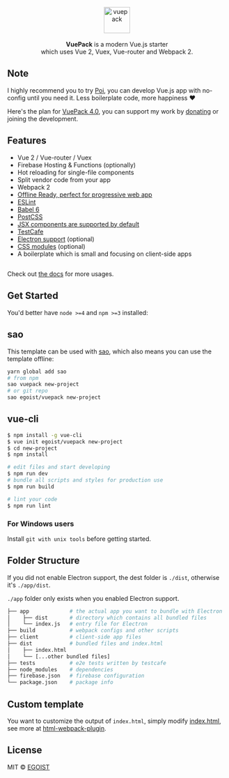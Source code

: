 <p align="center">
  <img src="https://cloud.githubusercontent.com/assets/8784712/25835478/ac71a54a-34b1-11e7-80f7-069d7022ade2.png" alt="vuepack" width="60">
  <br><br><strong>VuePack</strong> is a modern Vue.js starter <br>which uses Vue 2, Vuex, Vue-router and Webpack 2.
</p>

## Note

I highly recommend you to try [Poi](https://github.com/egoist/poi), you can develop Vue.js app with no-config until you need it. Less boilerplate code, more happiness ❤️


Here's the plan for [VuePack 4.0](https://github.com/egoist/vuepack/issues/136), you can support my work by [donating](https://github.com/egoist/donate) or joining the development.

## Features

- Vue 2 / Vue-router / Vuex
- Firebase Hosting & Functions (optionally)
- Hot reloading for single-file components
- Split vendor code from your app
- Webpack 2
- [Offline Ready, perfect for progressive web app](/docs/pwa.md)
- [ESLint](/docs/eslint.md)
- [Babel 6](/docs/babel.md)
- [PostCSS](/docs/postcss.md)
- [JSX components are supported by default](/docs/jsx.md)
- [TestCafe](/docs/testcafe.md)
- [Electron support](/docs/electron.md) (optional)
- [CSS modules](/docs/css-modules.md) (optional)
- A boilerplate which is small and focusing on client-side apps

<h2></h2>

Check out [the docs](https://github.com/egoist/vuepack/tree/master/docs) for more usages.

## Get Started

You'd better have `node >=4` and `npm >=3` installed:

## sao

This template can be used with [sao](https://github.com/egoist/sao), which also means you can use the template offline:

```bash
yarn global add sao
# from npm
sao vuepack new-project
# or git repo
sao egoist/vuepack new-project
```

## vue-cli

```bash
$ npm install -g vue-cli
$ vue init egoist/vuepack new-project
$ cd new-project
$ npm install

# edit files and start developing
$ npm run dev
# bundle all scripts and styles for production use
$ npm run build

# lint your code
$ npm run lint
```

### For Windows users

Install `git with unix tools` before getting started.

## Folder Structure

If you did not enable Electron support, the dest folder is `./dist`, otherwise it's `./app/dist`. 

`./app` folder only exists when you enabled Electron support.

```bash
├── app             # the actual app you want to bundle with Electron
│    ├── dist       # directory which contains all bundled files
│    └── index.js   # entry file for Electron
├── build           # webpack configs and other scripts
├── client          # client-side app files
├── dist            # bundled files and index.html
│    ├── index.html
│    └── [...other bundled files]  
├── tests           # e2e tests written by testcafe 
├── node_modules    # dependencies
├── firebase.json   # firebase configuration
└── package.json    # package info
```

## Custom template

You want to customize the output of `index.html`, simply modify [index.html](https://github.com/egoist/vuepack/blob/master/template/build/index.html), see more at [html-webpack-plugin](https://github.com/ampedandwired/html-webpack-plugin).

## License

MIT &copy; [EGOIST](https://github.com/egoist)
